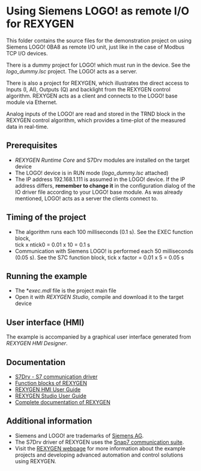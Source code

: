 Using Siemens LOGO! as remote I/O for REXYGEN
============================================================

This folder contains the source files for the demonstration project on using 
Siemens LOGO! 0BA8 as remote I/O unit, just like in the case of Modbus TCP 
I/O devices.

There is a dummy project for LOGO! which must run in the device. See the *logo_dummy.lsc* project. The 
LOGO! acts as a server.

There is also a project for REXYGEN, which illustrates the direct
access to Inputs (I, AI), Outputs (Q) and backlight from the REXYGEN control algorithm. 
REXYGEN acts as a client and connects to the LOGO! base module via Ethernet.

Analog inputs of the LOGO! are read and stored in the TRND block in the REXYGEN control algorithm, which provides a time-plot of the measured data in real-time.

## Prerequisites ##
- *REXYGEN Runtime Core* and S7Drv modules are installed on the target device
- The LOGO! device is in RUN mode (*logo_dummy.lsc* attached)
- The IP address 192.168.1.111 is assumed in the LOGO! device. If the IP address 
differs, **remember to change it** in the configuration dialog of the IO driver file according to your
LOGO! base module. As was already mentioned, LOGO! acts as a server the clients 
connect to. 

## Timing of the project ##
- The algorithm runs each 100 milliseconds (0.1 s). See the EXEC function block,  
tick x ntick0 = 0.01 x 10 = 0.1 s
- Communication with Siemens LOGO! is performed each 50 milliseconds 
(0.05 s). See the S7C function block,
tick x factor = 0.01 x 5 = 0.05 s

## Running the example ##
- The **exec.mdl* file is the project main file
- Open it with *REXYGEN Studio*, compile and download it to the target device

## User interface (HMI) ##
The example is accompanied by a graphical user interface generated from *REXYGEN HMI Designer*.

## Documentation ##

- [S7Drv - S7 communication driver](https://www.rexygen.com/doc/PDF/ENGLISH/S7Drv_ENG.pdf)
- [Function blocks of REXYGEN](https://www.rexygen.com/doc/PDF/ENGLISH/BRef_ENG.pdf)
- [REXYGEN HMI User Guide](https://www.rexygen.com/doc/PDF/ENGLISH/RexygenHMI_ENG.pdf)
- [REXYGEN Studio User Guide](https://www.rexygen.com/doc/PDF/ENGLISH/RexygenStudio_ENG.pdf)
- [Complete documentation of REXYGEN](http://www.rexygen.com/documentation-and-support)

## Additional information ##

- Siemens and LOGO! are trademarks of [Siemens AG](http://www.siemens.com).
- The S7Drv driver of REXYGEN uses the [Snap7 communication suite](http://sourceforge.net/projects/snap7).
- Visit the [REXYGEN webpage](http://www.rexygen.com) 
for more information about the example projects and developing advanced 
automation and control solutions using REXYGEN.

